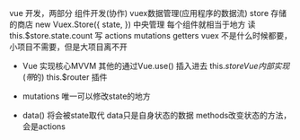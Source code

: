  vue 开发，两部分
 组件开发(协作)     vuex数据管理(应用程序的数据流)
 store 存储的商店
 new Vuex.Store({
   state,
 })
  中央管理 每个组件就相当于地方
  读 this.$store.state.count
 写 actions mutations getters
 vuex 不是什么时候都要，小项目不需要，但是大项目离不开


 - Vue 实现核心MVVM
  其他的通过Vue.use() 插入进去
  this.$store   Vue内部实现(带$的)
  this.$router    插件

- mutations 唯一可以修改state的地方
- data() 将会被state取代
  data只是自身状态的数据
  methods改变状态的方法，会是actions